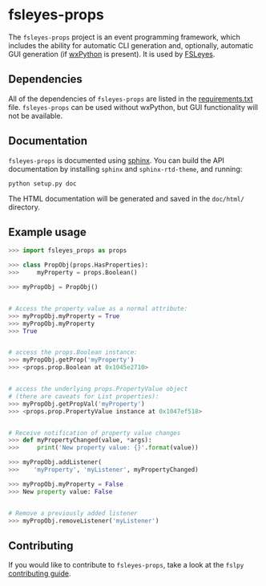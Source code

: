 fsleyes-props
=============

The `fsleyes-props` project is an event programming framework, which includes
the ability for automatic CLI generation and, optionally, automatic GUI
generation (if [wxPython](http://www.wxpython.org) is present). It is used by
[FSLeyes](https://git.fmrib.ox.ac.uk/paulmc/fsleyes/).


Dependencies
------------


All of the dependencies of `fsleyes-props` are listed in the
[requirements.txt](requirements.txt) file. `fsleyes-props` can be used without
wxPython, but GUI functionality will not be available.


Documentation
-------------

`fsleyes-props` is documented using
[sphinx](http://http://sphinx-doc.org/). You can build the API documentation
by installing `sphinx` and `sphinx-rtd-theme`, and running:

    python setup.py doc

The HTML documentation will be generated and saved in the `doc/html/` directory.


Example usage
-------------


```python
>>> import fsleyes_props as props

>>> class PropObj(props.HasProperties):
>>>     myProperty = props.Boolean()

>>> myPropObj = PropObj()


# Access the property value as a normal attribute:
>>> myPropObj.myProperty = True
>>> myPropObj.myProperty
>>> True


# access the props.Boolean instance:
>>> myPropObj.getProp('myProperty')
>>> <props.prop.Boolean at 0x1045e2710>


# access the underlying props.PropertyValue object
# (there are caveats for List properties):
>>> myPropObj.getPropVal('myProperty')
>>> <props.prop.PropertyValue instance at 0x1047ef518>


# Receive notification of property value changes
>>> def myPropertyChanged(value, *args):
>>>     print('New property value: {}'.format(value))

>>> myPropObj.addListener(
>>>    'myProperty', 'myListener', myPropertyChanged)

>>> myPropObj.myProperty = False
>>> New property value: False


# Remove a previously added listener
>>> myPropObj.removeListener('myListener')
```


Contributing
------------

If you would like to contribute to `fsleyes-props`, take a look at the
`fslpy` [contributing
guide](https://git.fmrib.ox.ac.uk/fsl/fslpy/blob/master/doc/contributing.rst).
